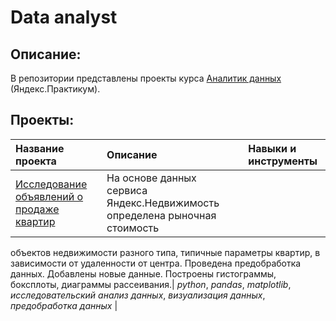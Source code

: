# Data analyst

## Описание:
В репозитории представлены проекты курса [Аналитик данных](https://praktikum.yandex.ru/data-analyst/) (Яндекс.Практикум).

## Проекты:
| Название проекта | Описание | Навыки и инструменты | 
| :---------------------- | :---------------------- | :---------------------- |
| [Исследование объявлений о продаже квартир](big_cities_music) | На основе данных сервиса Яндекс.Недвижимость определена рыночная стоимость
объектов недвижимости разного типа, типичные параметры квартир, в зависимости от
удаленности от центра. Проведена предобработка данных. Добавлены новые данные.
Построены гистограммы, боксплоты, диаграммы рассеивания.| *python*, *pandas*, *matplotlib*, *исследовательский анализ данных*, *визуализация данных*, *предобработка данных* |

